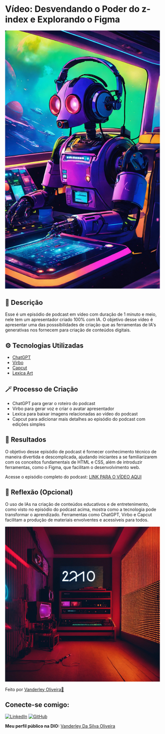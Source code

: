 # Vídeo: Desvendando o Poder do z-index e Explorando o Figma

![Capa do podcast](./assets/imgs/capa-podcast.jpg)

## 📑 Descrição
Esse é um episódio de podcast em vídeo com duração de 1 minuto e meio, nele tem um apresentador criado 100% com IA. O objetivo desse vídeo é apresentar uma das posssibilidades de criação que as ferramentas de IA's generativas nos fornecem para criação de conteúdos digitais.

## ⚙️ Tecnologias Utilizadas
- [ChatGPT](https://chat.openai.com/) 
- [Virbo](https://virbo.wondershare.com)
- [Capcut](https://www.capcut.com/my-edit?start_tab=video)
- [Lexica Art](https://lexica.art)

## 🪄 Processo de Criação
- ChatGPT para gerar o roteiro do podcast
- Virbo para gerar voz e criar o avatar apresentador
- Lexica para baixar imagens relacionadas ao vídeo do podcast
- Capcut para adicionar mais detalhes ao episódio do podcast com edições simples

## 🎯 Resultados
O objetivo desse episódio de podcast é fornecer conhecimento técnico de maneira divertida e descomplicada, ajudando iniciantes a se familiarizarem com os conceitos fundamentais de HTML e CSS, além de introduzir ferramentas, como o Figma, que facilitam o desenvolvimento web.

Acesse o episódio completo do podcast: 
[LINK PARA O VÍDEO AQUI](https://youtu.be/k2iEQ4xgjl4)

## 💭 Reflexão (Opcional)
O uso de IAs na criação de conteúdos educativos e de entretenimento, como visto no episódio do podcast acima, mostra como a tecnologia pode transformar o aprendizado. Ferramentas como ChatGPT, Virbo e Capcut facilitam a produção de materiais envolventes e acessíveis para todos.

![imagem de IA](./assets/imgs/fundo-podcast.jpg)

Feito por [Vanderley Oliveira👾](https://github.com/VanderleyOliveira) 

## Conecte-se comigo:

[![LinkedIn](https://img.shields.io/badge/-LinkedIn-000?style=for-the-badge&logo=linkedin&logoColor=blue)](https://www.linkedin.com/in/vanderley-oliveira/)
[![GitHub](https://img.shields.io/badge/GitHub-100000?style=for-the-badge&logo=github&logoColor=white)](https://github.com/VanderleyOliveira)

**Meu perfil público na DIO:** <a href="https://www.dio.me/users/vanderleyoliv21">Vanderley Da Silva Oliveira</a>